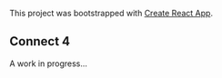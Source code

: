 This project was bootstrapped with [Create React App](https://github.com/facebook/create-react-app).

## Connect 4

A work in progress...